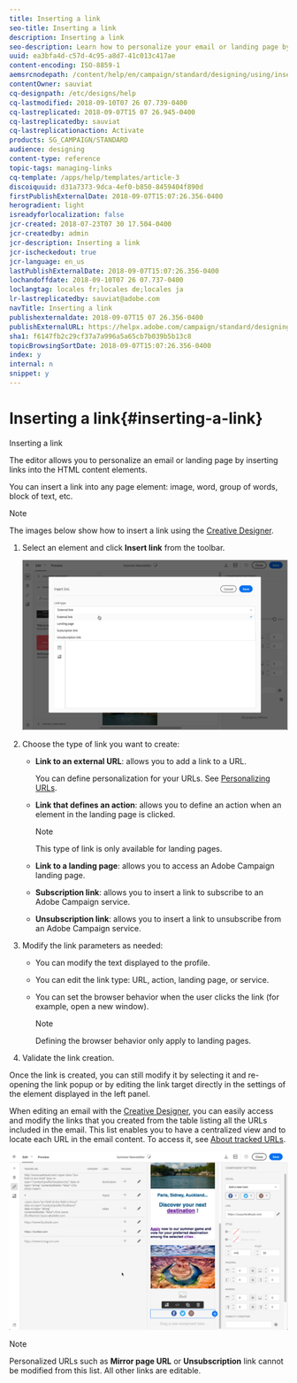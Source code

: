 ```yaml
---
title: Inserting a link
seo-title: Inserting a link
description: Inserting a link
seo-description: Learn how to personalize your email or landing page by inserting links into the HTML content elements.
uuid: ea3bfa4d-c57d-4c95-a8d7-41c013c417ae
content-encoding: ISO-8859-1
aemsrcnodepath: /content/help/en/campaign/standard/designing/using/inserting-a-link
contentOwner: sauviat
cq-designpath: /etc/designs/help
cq-lastmodified: 2018-09-10T07 26 07.739-0400
cq-lastreplicated: 2018-09-07T15 07 26.945-0400
cq-lastreplicatedby: sauviat
cq-lastreplicationaction: Activate
products: SG_CAMPAIGN/STANDARD
audience: designing
content-type: reference
topic-tags: managing-links
cq-template: /apps/help/templates/article-3
discoiquuid: d31a7373-9dca-4ef0-b850-8459404f890d
firstPublishExternalDate: 2018-09-07T15:07:26.356-0400
herogradient: light
isreadyforlocalization: false
jcr-created: 2018-07-23T07 30 17.504-0400
jcr-createdby: admin
jcr-description: Inserting a link
jcr-ischeckedout: true
jcr-language: en_us
lastPublishExternalDate: 2018-09-07T15:07:26.356-0400
lochandoffdate: 2018-09-10T07 26 07.737-0400
loclangtag: locales fr;locales de;locales ja
lr-lastreplicatedby: sauviat@adobe.com
navTitle: Inserting a link
publishexternaldate: 2018-09-07T15 07 26.356-0400
publishExternalURL: https://helpx.adobe.com/campaign/standard/designing/using/inserting-a-link.html
sha1: f6147fb2c29cf37a7a996a5a65cb7b039b5b13c8
topicBrowsingSortDate: 2018-09-07T15:07:26.356-0400
index: y
internal: n
snippet: y
---
```


# Inserting a link{#inserting-a-link}

Inserting a link

The editor allows you to personalize an email or landing page by inserting links into the HTML content elements.

You can insert a link into any page element: image, word, group of words, block of text, etc.

>[!NOTE]
>
>The images below show how to insert a link using the [Creative Designer](../../designing/using/about-email-content-design.md#using-the-creative-designer).

1. Select an element and click **Insert link** from the toolbar.

   ![](assets/des_insert_link.png)

1. Choose the type of link you want to create:

    * **Link to an external URL**: allows you to add a link to a URL.

      You can define personalization for your URLs. See [Personalizing URLs](../../designing/using/personalizing-urls.md).
    
    * **Link that defines an action**: allows you to define an action when an element in the landing page is clicked.

      >[!NOTE]
      >
      >This type of link is only available for landing pages.

    * **Link to a landing page**: allows you to access an Adobe Campaign landing page.
    * **Subscription link**: allows you to insert a link to subscribe to an Adobe Campaign service.
    * **Unsubscription link**: allows you to insert a link to unsubscribe from an Adobe Campaign service.

1. Modify the link parameters as needed:

    * You can modify the text displayed to the profile.
    * You can edit the link type: URL, action, landing page, or service.
    * You can set the browser behavior when the user clicks the link (for example, open a new window).

      >[!NOTE]
      >
      >Defining the browser behavior only apply to landing pages.

1. Validate the link creation.

Once the link is created, you can still modify it by selecting it and re-opening the link popup or by editing the link target directly in the settings of the element displayed in the left panel.

When editing an email with the [Creative Designer](../../designing/using/about-email-content-design.md#using-the-creative-designer), you can easily access and modify the links that you created from the table listing all the URLs included in the email. This list enables you to have a centralized view and to locate each URL in the email content. To access it, see [About tracked URLs](../../designing/using/about-tracked-urls.md).

![](assets/des_link_list.png)

>[!NOTE]
>
>Personalized URLs such as **Mirror page URL** or **Unsubscription** link cannot be modified from this list. All other links are editable.

